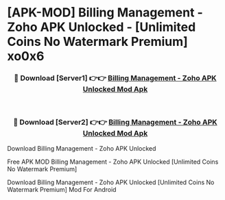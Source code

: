# [APK-MOD] Billing Management - Zoho APK Unlocked - [Unlimited Coins No Watermark Premium] xo0x6



<div align="center">
<h3>🔴 Download [Server1] 👉👉 <a href="https://momento.my/?title=Billing_Management_-_Zoho_APK_Unlocked">Billing Management - Zoho APK Unlocked Mod Apk</a></h3><br>

<h3>🔴 Download [Server2] 👉👉 <a href="https://momento.my/?title=Billing_Management_-_Zoho_APK_Unlocked">Billing Management - Zoho APK Unlocked Mod Apk</a></h3>
</div>



Download Billing Management - Zoho APK Unlocked 

Free APK MOD Billing Management - Zoho APK Unlocked [Unlimited Coins No Watermark Premium]

Download Billing Management - Zoho APK Unlocked [Unlimited Coins No Watermark Premium] Mod For Android
